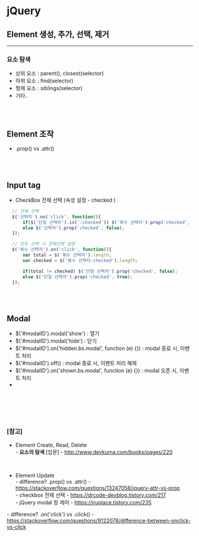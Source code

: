 # jQuery

## Element 생성, 추가, 선택, 제거
---

### **요소 탐색**
* 상위 요소 : parent(), closest(selector)
* 하위 요소 : find(selector)
* 형제 요소 : siblings(selector)
* 기타..

<br><br>

## Element 조작

* .prop() vs .attr()

<br><br>

## Input tag

* CheckBox 전체 선택 (속성 설정 - checked )
  
``` javascript
  // 전체 선택
  $('선택자').on('click', function(){
      if($('단일 선택자').is(':checked')) $('복수 선택자').prop('checked', true);
      else $('선택자').prop('checked', false);
  });

  // 모두 선택 시 전체선택 설정
  $('복수 선택자').on('click', function(){
      var total = $('복수 선택자').length;
      var checked = $('복수 선택자:checked').length;

      if(total != checked) $('단일 선택자').prop('checked', false);
      else $('단일 선택자').prop('checked', true);
  });


```

<br><br>

## Modal

  * $('#modalID').modal('show') : 열기
  * $('#modalID').modal('hide') : 닫기
  * $('#modalID').on('hidden.bs.modal', function (e) {}) : modal 종료 시, 이벤트 처리
  * $('#modalID').off() : modal 종료 시, 이벤트 처리 해제
  * $('#modalID').on('shown.bs.modal', function (e) {}) : modal 오픈 시, 이벤트 처리
  * 





<br><br><br><br>

### [참고] <br>
  * Element Create, Read, Delete <br>
  *-* **요소의 탐색** [입문] - http://www.devkuma.com/books/pages/220 <br>

  <br>

  * Element Update <br>
  *-* difference? .prop() vs .attr() - https://stackoverflow.com/questions/13247058/jquery-attr-vs-prop <br>
  *-* checkbox 전체 선택 - https://drcode-devblog.tistory.com/217 <br>
  *-* jQuery modal 창 제어 - https://iruplace.tistory.com/235 <br>

  *-* difference? .on('click') vs .click() - https://stackoverflow.com/questions/9122078/difference-between-onclick-vs-click <br>